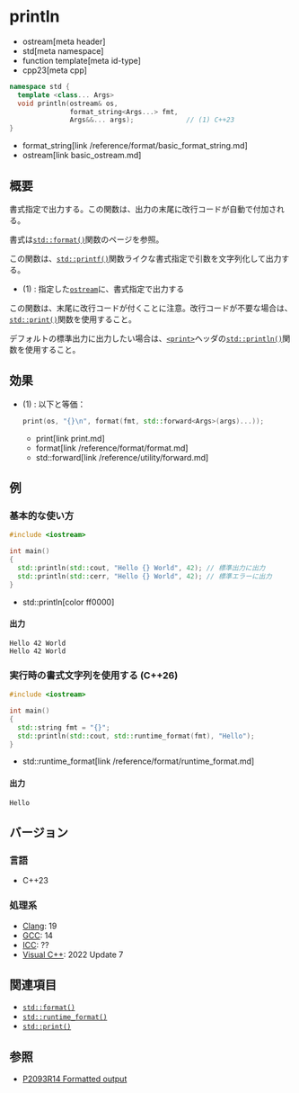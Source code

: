 # println
* ostream[meta header]
* std[meta namespace]
* function template[meta id-type]
* cpp23[meta cpp]

```cpp
namespace std {
  template <class... Args>
  void println(ostream& os,
               format_string<Args...> fmt,
               Args&&... args);             // (1) C++23
}
```
* format_string[link /reference/format/basic_format_string.md]
* ostream[link basic_ostream.md]

## 概要
書式指定で出力する。この関数は、出力の末尾に改行コードが自動で付加される。

書式は[`std::format()`](/reference/format/format.md)関数のページを参照。

この関数は、[`std::printf()`](/reference/cstdio/printf.md.nolink)関数ライクな書式指定で引数を文字列化して出力する。

- (1) : 指定した[`ostream`](basic_ostream.md)に、書式指定で出力する

この関数は、末尾に改行コードが付くことに注意。改行コードが不要な場合は、[`std::print()`](print.md)関数を使用すること。

デフォルトの標準出力に出力したい場合は、[`<print>`](/reference/print.md)ヘッダの[`std::println()`](/reference/print/println.md)関数を使用すること。


## 効果
- (1) : 以下と等価：
    ```cpp
    print(os, "{}\n", format(fmt, std::forward<Args>(args)...));
    ```
    * print[link print.md]
    * format[link /reference/format/format.md]
    * std::forward[link /reference/utility/forward.md]


## 例
### 基本的な使い方
```cpp example
#include <iostream>

int main()
{
  std::println(std::cout, "Hello {} World", 42); // 標準出力に出力
  std::println(std::cerr, "Hello {} World", 42); // 標準エラーに出力
}
```
* std::println[color ff0000]

#### 出力
```
Hello 42 World
Hello 42 World
```

### 実行時の書式文字列を使用する (C++26)
```cpp example
#include <iostream>

int main()
{
  std::string fmt = "{}";
  std::println(std::cout, std::runtime_format(fmt), "Hello");
}
```
* std::runtime_format[link /reference/format/runtime_format.md]

#### 出力
```
Hello
```

## バージョン
### 言語
- C++23

### 処理系
- [Clang](/implementation.md#clang): 19
- [GCC](/implementation.md#gcc): 14
- [ICC](/implementation.md#icc): ??
- [Visual C++](/implementation.md#visual_cpp): 2022 Update 7


## 関連項目
- [`std::format()`](/reference/format/format.md)
- [`std::runtime_format()`](/reference/format/runtime_format.md)
- [`std::print()`](print.md)


## 参照
- [P2093R14 Formatted output](https://www.open-std.org/jtc1/sc22/wg21/docs/papers/2022/p2093r14.html)
